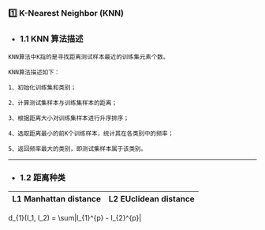 ### :one: K-Nearest Neighbor (KNN)
- ### 1.1 KNN 算法描述
```
KNN算法中K指的是寻找距离测试样本最近的训练集元素个数。

KNN算法描述如下：

1、初始化训练集和类别；

2、计算测试集样本与训练集样本的距离；

3、根据距离大小对训练集样本进行升序排序；

4、选取距离最小的前K个训练样本，统计其在各类别中的频率；

5、返回频率最大的类别，即测试集样本属于该类别。
```

----

- ### 1.2 距离种类  
| L1 Manhattan distance | L2 EUclidean distance |
| --------------------- | --------------------- |

 d_{1}(I_1, I_2) = \sum|I_{1}^{p} - I_{2}^{p}|
